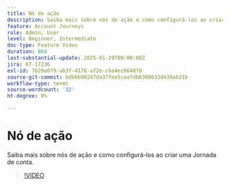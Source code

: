 ```yaml
---
title: Nó de ação
description: Saiba mais sobre nós de ação e como configurá-los ao criar uma Jornada de conta.
feature: Account Journeys
role: Admin, User
level: Beginner, Intermediate
doc-type: Feature Video
duration: 864
last-substantial-update: 2025-01-29T00:00:00Z
jira: KT-17236
exl-id: 7b29a079-ab3f-4176-a72e-c6a4ec6640f0
source-git-commit: bdb6b90247da37fee5caafdb6300632d439ab21b
workflow-type: tm+mt
source-wordcount: '32'
ht-degree: 0%

---
```


# Nó de ação

Saiba mais sobre nós de ação e como configurá-los ao criar uma Jornada de conta.

>[!VIDEO](https://video.tv.adobe.com/v/3443207/?learn=on&enablevpops)
